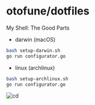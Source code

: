 # otofune/dotfiles

My Shell: The Good Parts

- darwin (macOS)

```sh
bash setup-darwin.sh
go run configurator.go
```

- linux (archlinux)

```sh
bash setup-archlinux.sh
go run configurator.go
```

![cd](https://i.imgur.com/8Lvw5hD.gif "cd")

